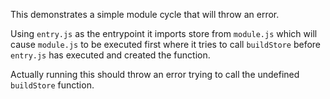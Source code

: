 This demonstrates a simple module cycle that will throw an error.

Using `entry.js` as the entrypoint it imports store from `module.js` which will
cause `module.js` to be executed first where it tries to call `buildStore`
before `entry.js` has executed and created the function.

Actually running this should throw an error trying to call the undefined
`buildStore` function.
